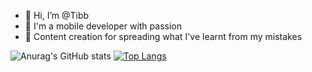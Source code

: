 - 👋 Hi, I’m @Tibb              
- 👀 I'm a mobile developer with passion
- 💞️ Content creation for spreading what I've learnt from my mistakes

![Anurag's GitHub stats](https://github-readme-stats.vercel.app/api?username=thiendangit&show_icons=true&theme=blue-green)
[![Top Langs](https://github-readme-stats.vercel.app/api/top-langs/?username=thiendangit&langs_count=6&layout=compact&hide=html,css,makefile,Less)](https://github.com/anuraghazra/github-readme-stats)
